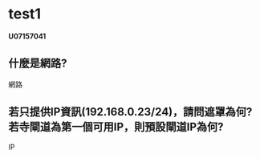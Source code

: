 # test1
**U07157041** 

## 什麼是網路?
網路
## 若只提供IP資訊(192.168.0.23/24)，請問遮罩為何?若寺閘道為第一個可用IP，則預設閘道IP為何?
IP



